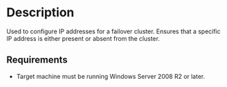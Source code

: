 # Description

Used to configure IP addresses for a failover cluster. Ensures that a specific IP address is either present or absent from the cluster.

## Requirements

* Target machine must be running Windows Server 2008 R2 or later.
